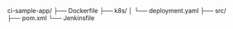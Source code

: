 ci-sample-app/
├── Dockerfile
├── k8s/
│   └── deployment.yaml
├── src/
├── pom.xml
└── Jenkinsfile
